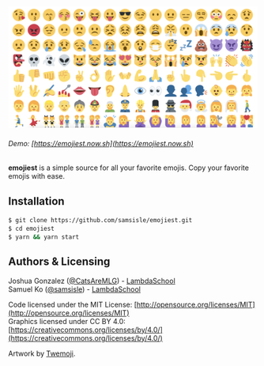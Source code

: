 [![emojiest](./src/assets/images/emojis.png)](https://emojiest.now.sh)

###### Demo: [https://emojiest.now.sh](https://emojiest.now.sh)

**emojiest** is a simple source for all your favorite emojis. Copy your favorite emojis with ease.

## Installation

```bash
$ git clone https://github.com/samsisle/emojiest.git
$ cd emojiest
$ yarn && yarn start
```

## Authors & Licensing

Joshua Gonzalez ([@CatsAreMLG](https://github.com/CatsAreMLG)) - [LambdaSchool](https://lambdaschool.com/)<br>
Samuel Ko ([@samsisle](https://github.com/samsisle)) - [LambdaSchool](https://lambdaschool.com/)

Code licensed under the MIT License: [http://opensource.org/licenses/MIT](http://opensource.org/licenses/MIT)<br>
Graphics licensed under CC BY 4.0: [https://creativecommons.org/licenses/by/4.0/](https://creativecommons.org/licenses/by/4.0/)

Artwork by [Twemoji](https://twemoji.twitter.com/).
